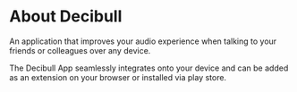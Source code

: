 # About Decibull

An application that improves your audio experience when talking to your friends or colleagues over any device.

The Decibull App seamlessly integrates onto your device and can be added as an extension on your browser or installed via play store.